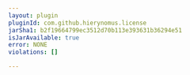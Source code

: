 ```yaml
---
layout: plugin
pluginId: com.github.hierynomus.license
jarSha1: b2f19664799ec3512d70b113e393631b36294e51
isJarAvailable: true
error: NONE
violations: []

---
```

